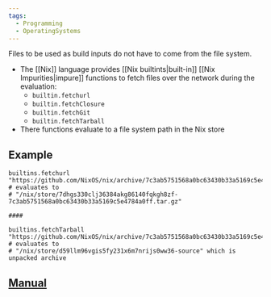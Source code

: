 ```yaml
---
tags:
  - Programming
  - OperatingSystems
---
```

Files to be used as build inputs do not have to come from the file system.
- The [[Nix]]  language provides [[Nix builtints|built-in]] [[Nix Impurities|impure]] functions to fetch files over the network during the evaluation:
	- `builtin.fetchurl`
	- `builtin.fetchClosure`
	- `builtin.fetchGit`
	- `builtin.fetchTarball`
- There functions evaluate to a file system path in the Nix store
## Example
```
builtins.fetchurl "https://github.com/NixOS/nix/archive/7c3ab5751568a0bc63430b33a5169c5e4784a0ff.tar.gz" 
# evaluates to
# "/nix/store/7dhgs330clj36384akg86140fqkgh8zf-7c3ab5751568a0bc63430b33a5169c5e4784a0ff.tar.gz"

####

builtins.fetchTarball "https://github.com/NixOS/nix/archive/7c3ab5751568a0bc63430b33a5169c5e4784a0ff.tar.gz"
# evaluates to 
# "/nix/store/d59llm96vgis5fy231x6m7nrijs0ww36-source" which is unpacked archive
```
## [Manual](https://nixos.org/manual/nixpkgs/stable/#chap-pkgs-fetchers)
